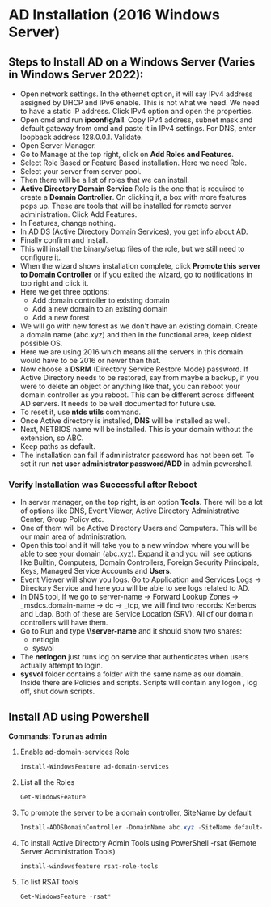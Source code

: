 # AD Installation (2016 Windows Server)

## Steps to Install AD on a Windows Server (Varies in Windows Server 2022):
- Open network settings. In the ethernet option, it will say IPv4 address assigned by DHCP and IPv6 enable. This is not what we need. We need to have a static IP address. Click IPv4 option and open the properties. 
- Open cmd and run **ipconfig/all**. Copy IPv4 address, subnet mask and default gateway from cmd and paste it in IPv4 settings. For DNS, enter loopback address 128.0.0.1. Validate.
- Open Server Manager.
- Go to Manage at the top right, click on **Add Roles and Features**.
- Select Role Based or Feature Based installation. Here we need Role.
- Select your server from server pool.
- Then there will be a list of roles that we can install.
- **Active Directory Domain Service** Role is the one that is required to create a **Domain Controller**. On clicking it, a box with more features pops up. These are tools that will be installed for remote server administration. Click Add Features.
- In Features, change nothing.
- In AD DS (Active Directory Domain Services), you get info about AD.
- Finally confirm and install.
- This will install the binary/setup files of the role, but we still need to configure it.
- When the wizard shows installation complete, click **Promote this server to Domain Controller** or if you exited the wizard, go to notifications in top right and click it.
- Here we get three options:
  - Add domain controller to existing domain
  - Add a new domain to an existing domain
  - Add a new forest
- We will go with new forest as we don't have an existing domain. Create a domain name (abc.xyz) and then in the functional area, keep oldest possible OS.
- Here we are using 2016 which means all the servers in this domain would have to be 2016 or newer than that.
- Now choose a **DSRM** (Directory Service Restore Mode) password. If Active Directory needs to be restored, say from maybe a backup, if you were to delete an object or anything like that, you can reboot your domain controller as you reboot. This can be different across different AD servers. It needs to be well documented for future use.
- To reset it, use **ntds utils** command.
- Once Active directory is installed, **DNS** will be installed as well.
- Next, NETBIOS name will be installed. This is your domain without the extension, so ABC.
- Keep paths as default.
- The installation can fail if administrator password has not been set. To set it run **net user administrator password/ADD** in admin powershell.
  
### Verify Installation was Successful after Reboot
- In server manager, on the top right, is an option **Tools**. There will be a lot of options like DNS, Event Viewer, Active Directory Administrative Center, Group Policy etc.
- One of them will be Active Directory Users and Computers. This will be our main area of administration.
- Open this tool and it will take you to a new window where you will be able to see your domain (abc.xyz). Expand it and you will see options like Builtin, Computers, Domain Controllers, Foreign Security Principals, Keys, Managed Service Accounts and **Users**.
- Event Viewer will show you logs. Go to Application and Services Logs -> Directory Service and here you will be able to see logs related to AD.
- In DNS tool, if we go to server-name -> Forward Lookup Zones -> _msdcs.domain-name -> dc -> _tcp, we will find two records: Kerberos and Ldap. Both of these are Service Location (SRV). All of our domain controllers will have them.
- Go to Run and type **\\\server-name** and it should show two shares:
  - netlogin
  - sysvol
- The **netlogon** just runs log on service that authenticates when users actually attempt to login.
- **sysvol** folder contains a folder with the same name as our domain. Inside there are Policies and scripts. Scripts will contain any logon , log off, shut down scripts. 

## Install AD using Powershell

**Commands: To run as admin**

1. Enable ad-domain-services Role
   ```ps1
   install-WindowsFeature ad-domain-services
   ```
2. List all the Roles
   ```ps1
   Get-WindowsFeature
   ```
3. To promote the server to be a domain controller, SiteName by default 
   ```ps1
   Install-ADDSDomainController -DomainName abc.xyz -SiteName default-first-site-name -InstallDns
   ```
4. To install Active Directory Admin Tools using PowerShell -rsat (Remote Server Administration Tools)
   ```ps1
   install-windowsfeature rsat-role-tools
   ```
5. To list RSAT tools
   ```ps1
   Get-WindowsFeature -rsat*
   ```
